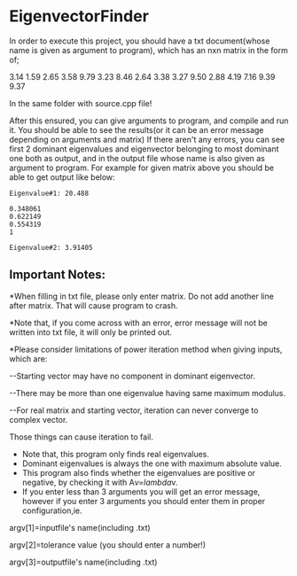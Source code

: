 # EigenvectorFinder

In order to execute this project, you should have a txt document(whose name is given as argument to program), which has an nxn matrix in the form of;

3.14 1.59 2.65 3.58
9.79 3.23 8.46 2.64
3.38 3.27 9.50 2.88
4.19 7.16 9.39 9.37

In the same folder with source.cpp file!

After this ensured, you can give arguments to program, and compile and run it. You should be able to see the results(or it can be an error message depending on arguments and matrix) If there aren't any errors, you can see first 2 dominant eigenvalues and eigenvector belonging to most dominant one both as output, and in the output file whose name is also given as argument to program. For example for given matrix above you should be able to get output like below:

```
Eigenvalue#1: 20.488

0.348061
0.622149
0.554319
1

Eigenvalue#2: 3.91405
```

## Important Notes:

*When filling in txt file, please only enter matrix. Do not add another line after matrix. That will cause program to crash.

*Note that, if you come across with an error, error message will not be written into txt file, it will only be printed out.

*Please consider limitations of power iteration method when giving inputs, which are:

--Starting vector may have no component in dominant eigenvector.

--There may be more than one eigenvalue having same maximum modulus.

--For real matrix and starting vector, iteration can never converge to complex vector.

Those things can cause iteration to fail.

- Note that, this program only finds real eigenvalues.  
- Dominant eigenvalues is always the one with maximum absolute value.     
- This program also finds whether the eigenvalues are positive or negative, by 
checking it with A*v=lambda*v.
- If you enter less than 3 arguments you will get an error message, however if you enter 3 arguments you should enter them in proper configuration,ie.

argv[1]=inputfile's name(including .txt)

argv[2]=tolerance value (you should enter a number!)

argv[3]=outputfile's name(including .txt)

